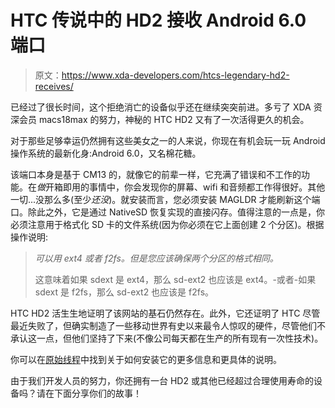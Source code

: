 # HTC 传说中的 HD2 接收 Android 6.0 端口

> 原文：<https://www.xda-developers.com/htcs-legendary-hd2-receives/>

已经过了很长时间，这个拒绝消亡的设备似乎还在继续突突前进。多亏了 XDA 资深会员 macs18max 的努力，神秘的 HTC HD2 又有了一次活得更久的机会。

对于那些足够幸运仍然拥有这些美女之一的人来说，你现在有机会玩一玩 Android 操作系统的最新化身:Android 6.0，又名棉花糖。

该端口本身是基于 CM13 的，就像它的前辈一样，它充满了错误和不工作的功能。在*做*开箱即用的事情中，你会发现你的屏幕、wifi 和音频都工作得很好。其他一切...没那么多(至少*还没*)。就安装而言，您必须安装 MAGLDR 才能刷新这个端口。除此之外，它是通过 NativeSD 恢复实现的直接闪存。值得注意的一点是，你必须注意用于格式化 SD 卡的文件系统(因为你必须在它上面创建 2 个分区)。根据操作说明:

> *可以用 ext4 或者 f2fs。但是您应该确保两个分区的格式相同。*
> 
> 这意味着如果 sdext 是 ext4，那么 sd-ext2 也应该是 ext4。-或者-如果 sdext 是 f2fs，那么 sd-ext2 也应该是 f2fs。

HTC HD2 活生生地证明了该网站的基石仍然存在。此外，它还证明了 HTC 尽管最近失败了，但确实制造了一些移动世界有史以来最令人惊叹的硬件，尽管他们不承认这一点，但他们坚持了下来(不像公司每天都在生产的所有现有一次性技术)。

你可以在[原始线程](http://forum.xda-developers.com/hd2-android/nand-dev/nov-17-2015-kernel-3-0-101-t3251438)中找到关于如何安装它的更多信息和更具体的说明。

由于我们开发人员的努力，你还拥有一台 HD2 或其他已经超过合理使用寿命的设备吗？请在下面分享你们的故事！